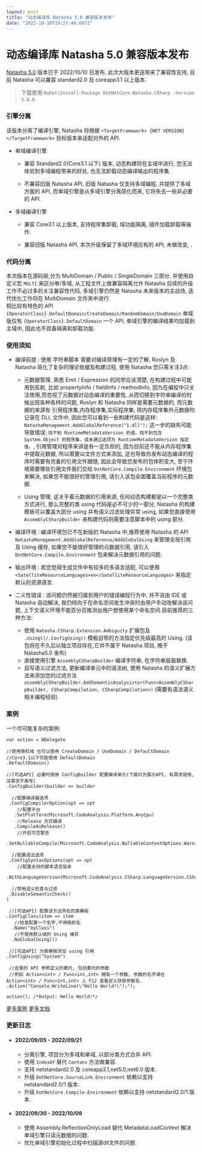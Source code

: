 ```yaml
---
layout: post
title: "动态编译库 Natasha 5.0 兼容版本发布"
date: "2022-10-10T19:27:40.607Z"
---
```

动态编译库 Natasha 5.0 兼容版本发布
========================

[Natasha 5.0](https://github.com/dotnetcore/Natasha) 版本已于 2022/10/10 日发布, 此次大版本更迭带来了兼容性支持, 目前 Natasha 可以兼容 standard2.0 及 coreapp3.1 以上版本.

> 下载使用 `NuGet\Install-Package DotNetCore.Natasha.CSharp -Version 5.0.0`.

  

### 引擎分离

该版本分离了编译引擎, Natasha 将根据 `<TargetFramework> {NET VERSION} </TargetFramework>` 目标版本来适配对外的 API.

*   单域编译引擎
    
    *   兼容 Standard2.0(Core3.1 以下) 版本, 动态构建将在主域中进行, 您无法体验到多域编程带来的好处, 也无法卸载动态编译输出的程序集.
        
    *   不兼容旧版 Natasha API, 旧版 Natasha 仅支持多域编程, 并提供了多域方面的 API, 而单域引擎是从多域引擎分离简化而来, 它将失去一些非必要的 API.
        

  

*   多域编译引擎
    
    *   兼容 Core3.1 以上版本, 支持程序集卸载, 域功能隔离, 插件加载卸载等操作.
        
    *   兼容旧版 Natasha API, 本次升级保留了多域环境应有的 API, 未做改变, .
        

  

### 代码分离

本次版本在源码层,分为 MultiDomain / Public / SingleDomain 三部分, 并使用自定义宏 `MULTI` 来区分单/多域, 从工程文件上做兼容隔离允许 Natasha 后续的升级工作不必过多的关注兼容性代码, 多域引擎仍然是 Natasha 未来版本的主战场, 迭代优化工作将在 MultiDomain 文件夹中进行.  
相比较有特色的 API `{OperatorClass}.DefaultDomain/CreateDomain/RandomDomain/UseDomain` 单域版仅有 `{OperatorClass}.DefaultDomain` 一个 API, 单域引擎的编译结果均加载到主域中, 因此也不具备隔离和卸载功能.

  

### 使用须知

*   编译前提 : 使用 字符串脚本 需要对编译原理有一定的了解, Roslyn 及 Natasha 简化了复杂的理论依据及构建过程, 使用 Natasha 您只需关注3点:
    
    *   元数据管理, 熟悉 Emit / Expression 的同学应该清楚, 在构建过程中可能用到反射, 比如 propertyInfo / fieldInfo / methodInfo, 因为在编程中只关注使用,而忽视了元数据对动态编译的重要性, 从而切换到字符串编译的时候出现各种各样的问题, Roslyn 和 Natasha 同样是需要元数据的, 而元数据的来源有 引用程序集,内存程序集,实际程序集, 除内存程序集外元数据均记录在 DLL 文件中, 因此您可以看到一些构建代码是这样: `NatashaManagement.AddGlobalReference("1.dll");` 这一步的缺失可能导致错误: `找不到 RuntimeMetadataVersion 的值。找不到包含 System.Object 的程序集，或未通过选项为 RuntimeMetadataVersion 指定值。`, 引用管理对程序来讲是有一定负担的, 因为目前还不能从内存程序集中提取元数据, 所以需要以文件方式来添加, 这也导致你发布动态编译的程序时需要有完备的引用文件跟随, 因此会导致您发布的包体积变大, 至于环境需要哪些引用文件我们交给 `DotNetCore.Compile.Environment` 环境包来解决, 如果您不能很好的管理引用, 请引入该包全面覆盖当前程序的元数据.
        
    *   Using 管理, 这关乎着元数据的引用来源, 任何动态构建都是以一个完整类方式进行, 那么完整的类 using 代码是必不可少的一部分, Natasha 的构建模板可以覆盖大部分 using 并有语义过滤处理异常 using, 如果您直接使用 `AssemblyCSharpBuilder` 来构建代码则需要注意脚本中的 using 部分.
        
*   编译环境 : 编译环境包已不在新版的 Natasha 中,推荐使用 Natasha 的 API `NatashaManagement.AddGlobalReference/AddGlobalUsing` 来管理全局引用及 Using 缓存, 如果您不能很好管理的元数据引用, 请引入 `DotNetCore.Compile.Environment` 包来解决元数据引用的问题.
    
*   输出环境 : 若您觉得生成文件中有较多的多语言适配, 可以使用 `<SatelliteResourceLanguages>en</SatelliteResourceLanguages>` 来指定默认的资源语言.
    
*   二义性错误 : 该问题仍然被归属到用户的错误编程行为中, 并不该由 IDE 或 Natasha 自动解决, 我仍倾向于在命名空间发生冲突时由用户手动改解决该问题, 上下文语义环境不能百分百推测出用户想使用某个命名空间.目前推荐的三种方法:
    
    *   使用 `Natasha.CSharp.Extension.Ambiguity` 扩展包及 `.Using()/.ConfigUsing()` 模板自带的方法指定优先级最高的 Using. (该包将在不久后以独立项目存在,它并不属于 Natasha 项目, 晚于 Natasha5.0 发布)
    *   直接使用引擎 `AssemblyCSharpBuilder` 编译字符串, 在字符串层面替换.
    *   自写语义过滤方法, 更新编译单元中的语法树, 使用 Natasha 的语义扩展方法来添加您的过滤方法`assemblyCSharpBuilder.AddSemanticAnalysistor(Func<AssemblyCSharpBuilder, CSharpCompilation, CSharpCompilation>)` (需要有语法语义相关编程经验).

### 案例

一个尽可能复杂的案例:

    var action = NDelegate
    
    //使用随机域 也可以使用 CreateDomain / UseDomain / DefaultDomain 
    //Core3.1以下仅能使用 DefaultDomain
    .DefaultDomain()
    
    //[可选API] 必要时使用 ConfigBuilder 配置编译单元(下面只为展示API, 有需求就用, 没需求不用写)
    .ConfigBuilder(builder => builder
    
      //配置编译器选项
     .ConfigCompilerOption(opt => opt
        //配置平台
       .SetPlatform(Microsoft.CodeAnalysis.Platform.AnyCpu)
        //Release 方式编译
       .CompileAsRelease()
        //开启可空警告
       .SetNullableCompile(Microsoft.CodeAnalysis.NullableContextOptions.Warnings))
    
      //配置语法选项
     .ConfigSyntaxOptions(opt => opt
        //配置支持的脚本语言版本
       .WithLanguageVersion(Microsoft.CodeAnalysis.CSharp.LanguageVersion.CSharp8))
    
      //禁用语义检查与过滤
     .DisableSemanticCheck()
    )
    
     //[可选API] 配置该方法所在的类模板
    .ConfigClass(item => item
       //给类配置一个名字,不用随即名
      .Name("myClass")
       //不使用默认域的 Using 缓存
      .NoGlobalUsing())
    
     //[可选API] 为类模板添加 using 引用
    .ConfigUsing("System")
    
     //这里的 API 参照定义的委托, 包括委托的参数
     //例如 Action<int> / Func<int,int> 拥有一个参数, 参数的名字请在 Action<int> / Func<int,int> 上 F12 查看定义获取参数名.
    .Action("Console.WriteLine(\"Hello World!\");");
    
    action(); /*Output: Hello World!*/
    

[更多案例](https://github.com/dotnetcore/Natasha/tree/dev/samples) [更多文档](https://natasha.dotnetcore.xyz/zh-Hans/docs/get_started/getting-started)

  

### 更新日志

*   #### 2022/09/05 - 2022/09/21
    
    *   分离引擎, 项目分为多域和单域, 以部分类方式合并 API.
    *   使用 `IndexOf` 替代 `Contans` 方法做兼容.
    *   支持 netstandard2.0 及 coreapp3.1,net5.0,net6.0 版本.
    *   升级 `DotNetCore.SourceLink.Environment` 依赖以支持 netstandard2.0/1 版本.
    *   升级 `DotNetCore.Compile.Environment` 依赖以支持 netstandard2.0/1 版本.
*   #### 2022/09/30 - 2022/10/09
    
    *   使用 Assembly.ReflectionOnlyLoad 替代 MetadataLoadContext 解决单域引擎只读元数据的问题.
    *   优化单域引擎初始化过程中扫描源dll文件的问题.